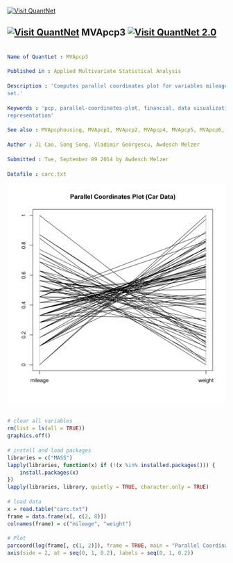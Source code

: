 
[<img src="https://github.com/QuantLet/Styleguide-and-Validation-procedure/blob/master/pictures/banner.png" alt="Visit QuantNet">](http://quantlet.de/index.php?p=info)

## [<img src="https://github.com/QuantLet/Styleguide-and-Validation-procedure/blob/master/pictures/qloqo.png" alt="Visit QuantNet">](http://quantlet.de/) **MVApcp3** [<img src="https://github.com/QuantLet/Styleguide-and-Validation-procedure/blob/master/pictures/QN2.png" width="60" alt="Visit QuantNet 2.0">](http://quantlet.de/d3/ia)

```yaml

Name of QuantLet : MVApcp3

Published in : Applied Multivariate Statistical Analysis

Description : 'Computes parallel coordinates plot for variables mileage and weight of the car data
set.'

Keywords : 'pcp, parallel-coordinates-plot, financial, data visualization, plot, graphical
representation'

See also : MVApcphousing, MVApcp1, MVApcp2, MVApcp4, MVApcp5, MVApcp6, MVApcp7, MVApcp8

Author : Ji Cao, Song Song, Vladimir Georgescu, Awdesch Melzer

Submitted : Tue, September 09 2014 by Awdesch Melzer

Datafile : carc.txt

```

![Picture1](MVApcp3.png)


```r

# clear all variables
rm(list = ls(all = TRUE))
graphics.off()

# install and load packages
libraries = c("MASS")
lapply(libraries, function(x) if (!(x %in% installed.packages())) {
    install.packages(x)
})
lapply(libraries, library, quietly = TRUE, character.only = TRUE)

# load data
x = read.table("carc.txt")
frame = data.frame(x[, c(2, 8)])
colnames(frame) = c("mileage", "weight")

# Plot
parcoord(log(frame[, c(1, 2)]), frame = TRUE, main = "Parallel Coordinates Plot (Car Data)")
axis(side = 2, at = seq(0, 1, 0.2), labels = seq(0, 1, 0.2)) 

```

